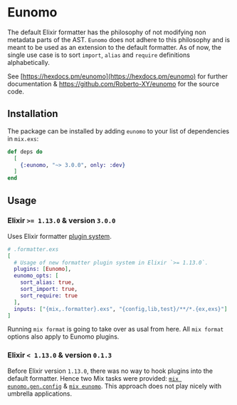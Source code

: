 # Eunomo

The default Elixir formatter has the philosophy of not modifying non metadata parts of the AST.
`Eunomo` does not adhere to this philosophy and is meant to be used as an extension to the default
formatter. As of now, the single use case is to sort `import`, `alias` and `require` definitions
alphabetically.

See [https://hexdocs.pm/eunomo](https://hexdocs.pm/eunomo) for further documentation &
https://github.com/Roberto-XY/eunomo for the source code.


## Installation

The package can be installed by adding `eunomo` to your list of dependencies in `mix.exs`:

```elixir
def deps do
  [
    {:eunomo, "~> 3.0.0", only: :dev}
  ]
end
```

## Usage

### Elixir `>= 1.13.0` & version `3.0.0`

Uses Elixir formatter [plugin
system](https://hexdocs.pm/mix/1.13.0/Mix.Tasks.Format.html#module-plugins).

```elixir
# .formatter.exs
[
  # Usage of new formatter plugin system in Elixir `>= 1.13.0`.
  plugins: [Eunomo],
  eunomo_opts: [
    sort_alias: true,
    sort_import: true,
    sort_require: true
  ],
  inputs: ["{mix,.formatter}.exs", "{config,lib,test}/**/*.{ex,exs}"]
]
```

Running `mix format` is going to take over as usal from here. All `mix format` options also apply to
Eunomo plugins.

### Elixir `< 1.13.0` & version `0.1.3 `

Before Elixir version `1.13.0`, there was no way to hook plugins into the default formatter. Hence
two Mix tasks were provided: [`mix
eunomo.gen.config`](https://hexdocs.pm/eunomo/0.1.3/Mix.Tasks.Eunomo.Gen.Config.html) & [`mix
eunomo`](https://hexdocs.pm/eunomo/0.1.3/Mix.Tasks.Eunomo.html#content). This approach does not
play nicely with umbrella applications.
